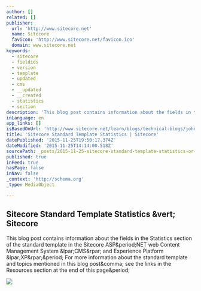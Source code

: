 ```yaml
---
author: []
related: []
publisher:
  url: 'http://www.sitecore.net'
  name: Sitecore
  favicon: 'http://www.sitecore.net/favicon.ico'
  domain: www.sitecore.net
keywords:
  - sitecore
  - fieldids
  - version
  - template
  - updated
  - cms
  - __updated
  - __created
  - statistics
  - section
description: 'This blog post contains information about the fields in the Statistics section of the standard template in the Sitecore ASP.NET web Content Management System (CMS) and Experience Platform (XP). For more information about the standard template and topics mentioned in this blog post, see the links in the Resources section at the end of this page.'
inLanguage: en
app_links: []
isBasedOnUrl: 'http://www.sitecore.net/learn/blogs/technical-blogs/john-west-sitecore-blog/posts/2015/05/sitecore-standard-template-statistics.aspx'
title: 'Sitecore Standard Template Statistics | Sitecore'
datePublished: '2015-11-25T19:50:17.374Z'
dateModified: '2015-11-25T14:14:00.518Z'
sourcePath: _posts/2015-11-25-sitecore-standard-template-statistics-or-sitecore.md
published: true
inFeed: true
hasPage: false
inNav: false
_context: 'http://schema.org'
_type: MediaObject

---
```

<article style=""><h1>Sitecore Standard Template Statistics &amp;vert; Sitecore</h1><p>This blog post contains information about the fields in the Statistics section of the standard template in the Sitecore ASP&amp;period;NET web Content Management System &amp;lpar;CMS&amp;rpar; and Experience Platform &amp;lpar;XP&amp;rpar;&amp;period; For more information about the standard template and topics mentioned in this blog post&amp;comma; see the links in the Resources section at the end of this page&amp;period;</p><img src="http://dijaxps1e29ue.cloudfront.net/~/media/Community/Author%20Profiles/John%20West.ashx?ts=111210080949292&amp;h=108&amp;la=en&amp;w=108" /></article>